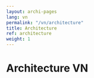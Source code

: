 ```yaml
---
layout: archi-pages
lang: vn
permalink: "/vn/architecture"
title: Architecture
ref: architecture
weight: 1
---
```


# Architecture VN
